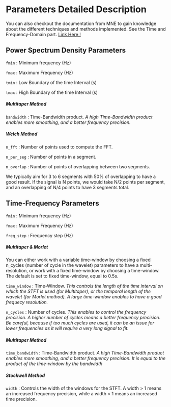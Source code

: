 # Parameters Detailed Description 

You can also checkout the documentation from MNE to gain knowledge about the different techniques and methods implemented. See the Time and Frequency-Domain part. [Link Here !](https://martinos.org/mne/stable/documentation.html)

## Power Spectrum Density Parameters 

`fmin` : Minimum frequency (Hz)

`fmax` : Maximum Frequency (Hz)

`tmin` : Low Boundary of the time Interval (s)

`tmax` : High Boundary of the time Interval (s)

##### Multitaper Method

`bandwidth` : Time-Bandwidth product. *A high Time-Bandwidth product enables more smoothing, and a better frequency precision.*

##### Welch Method


`n_fft` : Number of points used to compute the FFT. 

`n_per_seg` : Number of points in a segment.

`n_overlap` : Number of points of overlapping between two segments.

We typically aim for 3 to 6 segments with 50% of overlapping to have a good result. If the signal is N points, we would take N/2 points per segment, and an overlapping of N/4 points to have 3 segments total.




## Time-Frequency Parameters

`fmin` : Minimum frequency (Hz)

`fmax` : Maximum Frequency (Hz)

`freq_step` : Frequency step (Hz)

##### Multitaper & Morlet

You can either work with a variable time-window by choosing a fixed n_cycles (number of cycle in the wavelet) parameters to have a multi-resolution, or work with a fixed time-window by choosing a time-window. The default is set to fixed time-window, equal to 0.5s. 

`time_window` : Time-Window. *This controls the length of the time interval on which the STFT is used (for Multitaper), or the temporal length of the wavelet (for Morlet method). A large time-window enables to have a good frequecy resolution.*

`n_cycles` : Number of cycles. *This enables to control the frequency precision. A higher number of cycles means a better frequency precision. Be careful, because if too much cycles are used, it can be an issue for lower frequencies as it will require a very long signal to fit.*

##### Multitaper Method

`time_bandwidth` : Time-Bandwidth product. *A high Time-Bandwidth product enables more smoothing, and a better frequency precision. It is equal to the product of the time-window by the bandwidth*

##### Stockwell Method

`width` : Controls the width of the windows for the STFT. A width > 1 means an increased frequency precision, while a width < 1 means an increased time precision.


